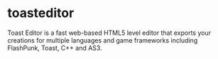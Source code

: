 toasteditor
===========

Toast Editor is a fast web-based HTML5 level editor that exports your creations for multiple languages and game frameworks including FlashPunk, Toast, C++ and AS3.
